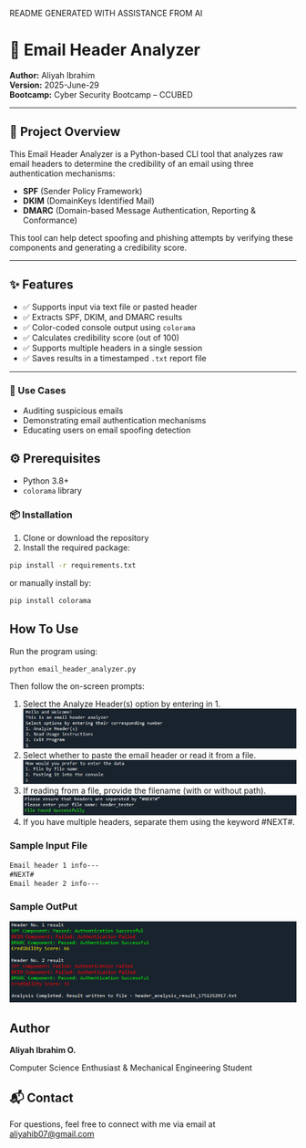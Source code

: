 README GENERATED WITH ASSISTANCE FROM AI
# 📧 Email Header Analyzer

**Author:** Aliyah Ibrahim  
**Version:** 2025-June-29  
**Bootcamp:** Cyber Security Bootcamp – CCUBED

---

## 🧠 Project Overview

This Email Header Analyzer is a Python-based CLI tool that analyzes raw email headers to determine the credibility of an email using three authentication mechanisms:

- **SPF** (Sender Policy Framework)
- **DKIM** (DomainKeys Identified Mail)
- **DMARC** (Domain-based Message Authentication, Reporting & Conformance)

This tool can help detect spoofing and phishing attempts by verifying these components and generating a credibility score.

---

## ✨ Features

- ✅ Supports input via text file or pasted header  
- ✅ Extracts SPF, DKIM, and DMARC results  
- ✅ Color-coded console output using `colorama`  
- ✅ Calculates credibility score (out of 100)  
- ✅ Supports multiple headers in a single session  
- ✅ Saves results in a timestamped `.txt` report file

---
### 📖 Use Cases

- Auditing suspicious emails
- Demonstrating email authentication mechanisms
- Educating users on email spoofing detection


## ⚙️ Prerequisites

- Python 3.8+
- `colorama` library

### 📦 Installation

1. Clone or download the repository  
2. Install the required package:

```bash
pip install -r requirements.txt

```
or manually install by:
```bash
pip install colorama
```
## How To Use
Run the program using:
```bash
python email_header_analyzer.py
```
Then follow the on-screen prompts:

1. Select the Analyze Header(s) option by entering in 1.
![Input1](Input1.JPG)
2. Select whether to paste the email header or read it from a file.
![Input2](Input2.JPG)
3. If reading from a file, provide the filename (with or without path).
![Input3](Input3.JPG)
4. If you have multiple headers, separate them using the keyword #NEXT#.
    
### Sample Input File
    Email header 1 info---
    #NEXT#
    Email header 2 info---

### Sample OutPut
![sample_output](sample_output.PNG)

## Author
**Aliyah Ibrahim O.**

Computer Science Enthusiast & Mechanical Engineering Student

## 📬 Contact

For questions, feel free to connect with me via email at aliyahib07@gmail.com
